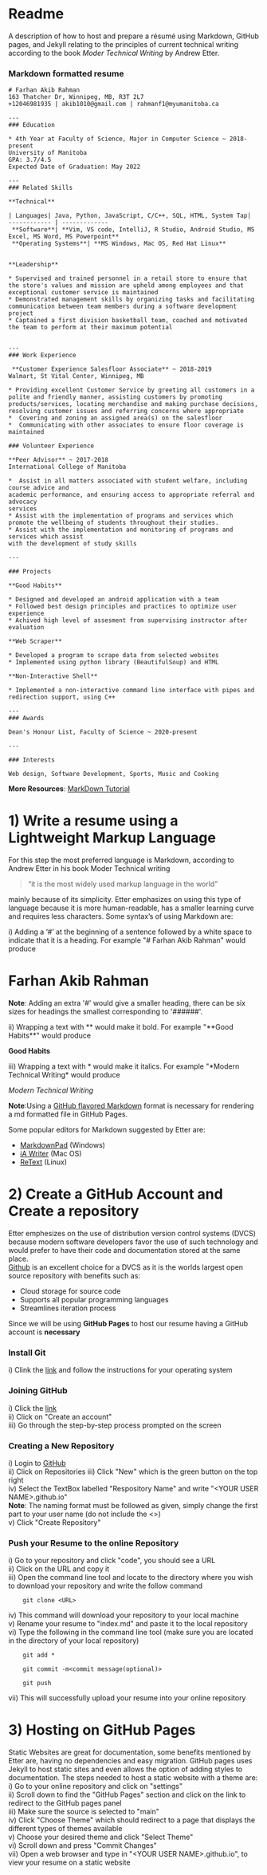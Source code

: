 # Readme

A description of how to host and prepare a résumé using Markdown, GitHub pages, and Jekyll relating to the principles of current technical writing according to the book *Moder Technical Writing* by Andrew Etter.

### Markdown formatted resume

```
# Farhan Akib Rahman
163 Thatcher Dr, Winnipeg, MB, R3T 2L7  
+12046981935 | akib1010@gmail.com | rahmanf1@myumanitoba.ca  

---
### Education
 
* 4th Year at Faculty of Science, Major in Computer Science ~ 2018-present  
University of Manitoba  
GPA: 3.7/4.5  
Expected Date of Graduation: May 2022  

---
### Related Skills   

**Technical** 
 
| Languages| Java, Python, JavaScript, C/C++, SQL, HTML, System Tap|
------------ | -------------
 **Software**| **Vim, VS code, IntelliJ, R Studio, Android Studio, MS Excel, MS Word, MS Powerpoint**
 **Operating Systems**| **MS Windows, Mac OS, Red Hat Linux**


**Leadership**  

* Supervised and trained personnel in a retail store to ensure that the store's values and mission are upheld among employees and that exceptional customer service is maintained
* Demonstrated management skills by organizing tasks and facilitating communication between team members during a software development project
* Captained a first division basketball team, coached and motivated the team to perform at their maximum potential


---
### Work Experience 
 
 **Customer Experience Salesfloor Associate** ~ 2018-2019  
Walmart, St Vital Center, Winnipeg, MB  

* Providing excellent Customer Service by greeting all customers in a polite and friendly manner, assisting customers by promoting products/services, locating merchandise and making purchase decisions, resolving customer issues and referring concerns where appropriate
*  Covering and zoning an assigned area(s) on the salesfloor
*  Communicating with other associates to ensure floor coverage is maintained

### Volunteer Experience

**Peer Advisor** ~ 2017-2018  
International College of Manitoba

*  Assist in all matters associated with student welfare, including course advice and
academic performance, and ensuring access to appropriate referral and advocacy
services
* Assist with the implementation of programs and services which promote the wellbeing of students throughout their studies. 
* Assist with the implementation and monitoring of programs and services which assist
with the development of study skills

---

### Projects

**Good Habits**

* Designed and developed an android application with a team
* Followed best design principles and practices to optimize user experience
* Achived high level of assesment from supervising instructor after evaluation

**Web Scraper**

* Developed a program to scrape data from selected websites
* Implemented using python library (BeautifulSoup) and HTML

**Non-Interactive Shell**

* Implemented a non-interactive command line interface with pipes and redirection support, using C++

---
### Awards

Dean's Honour List, Faculty of Science ~ 2020-present

---

### Interests

Web design, Software Development, Sports, Music and Cooking

```
**More Resources**: [MarkDown Tutorial](https://www.markdowntutorial.com/)

# 1) Write a resume using a Lightweight Markup Language
For this step the most preferred language is Markdown, according to Andrew Etter in his book Moder Technical writing 
>“it is the most widely used markup language in the world” 

mainly because of its simplicity. Etter emphasizes on using this type of language because it is more human-readable, has a smaller learning curve and requires less characters. Some syntax’s of using Markdown are:

i) Adding a ‘#’ at the beginning of a sentence followed by a white space to indicate that it is a heading. For example "\# Farhan Akib Rahman" would produce
	
 # Farhan Akib Rahman 
 **Note**: Adding an extra '#' would give a smaller heading, there can be six sizes for headings the smallest corresponding to '######'. 
 
ii) Wrapping a text with ** would make it bold. For example  "\*\*Good Habits\*\*" would produce 

**Good Habits**

iii) Wrapping a text with * would make it italics. For example "\*Modern Technical Writing\* would produce

*Modern Technical Writing*

**Note**:Using a [GitHub flavored Markdown](https://github.github.com/gfm/) format is necessary for rendering a md formatted file in GitHub Pages. 

Some popular editors for Markdown suggested by Etter are:  
* [MarkdownPad](http://markdownpad.com/) (Windows)
* [iA Writer](https://ia.net/writer) (Mac OS)
* [ReText](https://www.linuxhelp.com/how-to-install-retext-7-0-1-on-ubuntu-18-04) (Linux)

# 2) Create a GitHub Account and Create a repository
Etter emphesizes on the use of distribution version control systems (DVCS) because modern software developers favor the use of such technology and would prefer to have their code and documentation stored at the same place.  
[Github](https://github.com/) is an excellent choice for a DVCS as it is the worlds largest open source repository with benefits such as:
* Cloud storage for source code
* Supports all popular programming languages 
* Streamlines iteration process

Since we will be using **GitHub Pages** to host our resume having a GitHub account is **necessary**

### Install Git
i) Clink the [link](https://git-scm.com/book/en/v2/Getting-Started-Installing-Git) and follow the instructions for your operating system

### Joining GitHub  
i) Click the [link](https://github.com/login)   
ii) Click on "Create an account"  
iii) Go through the step-by-step process prompted on the screen  

### Creating a New Repository
i) Login to [GitHub](www.github.com)   
ii) Click on Repositories 
iii) Click "New" which is the green button on the top right  
iv) Select the TextBox labelled "Respository Name" and write "\<YOUR USER NAME\>.github.io"  
**Note**: The naming format must be followed as given, simply change the first part to your user name (do not include the <>)  
v) Click "Create Repository"  

### Push your Resume to the online Repository    
i) Go to your repository and click "code", you should see a URL  
ii) Click on the URL and copy it  
iii) Open the command line tool and locate to the directory where you wish to download your repository and write the follow command  
```
	git clone <URL>
```  
iv) This command will download your repository to your local machine  
v) Rename your resume to "index.md" and paste it to the local repository  
vi) Type the following in the command line tool (make sure you are located in the directory of your local repository) 
```
	git add *
```  
```
	git commit -m<commit message(optional)>
```  
```
	git push
```  
vii) This will successfully upload your resume into your online repository  



# 3) Hosting on GitHub Pages  
Static Websites are great for documentation, some benefits mentioned by Etter are, having no dependencies and easy migration.
GitHub pages uses Jekyll to host static sites and even allows the option of adding styles to documentation.
The steps needed to host a static website with a theme are:  
i) Go to your online repository and click on "settings"  
ii) Scroll down to find the "GitHub Pages" section and click on the link to redirect to the GitHub pages panel  
iii) Make sure the source is selected to "main"  
iv) Click "Choose Theme" which should redirect to a page that displays the different types of themes available  
v) Choose your desired theme and click "Select Theme"  
vi) Scroll down and press "Commit Changes"  
vii) Open a web browser and type in "\<YOUR USER NAME\>.github.io", to view your resume on a static website  











